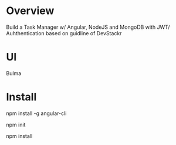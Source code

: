 # Overview 
Build a Task Manager w/ Angular, NodeJS and MongoDB with JWT/ Auhthentication based on guidline of DevStackr

# UI
Bulma

# Install
npm install -g angular-cli
>
npm init
>
npm install
